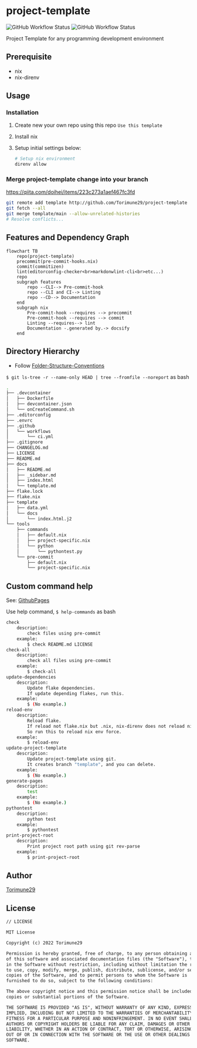 # project-template

<!-- editorconfig-checker-disable -->
![GitHub Workflow Status](https://img.shields.io/github/workflow/status/Torimune29/project-template/CI?label=CI)
![GitHub Workflow Status](https://img.shields.io/github/workflow/status/Torimune29/project-template/CD?label=CD)
<!-- editorconfig-checker-enable -->

Project Template for any programming development environment

## Prerequisite

* nix
* nix-direnv

## Usage

### Installation

1. Create new your own repo using this repo `Use this template`
1. Install nix
1. Setup initial settings below:

    ```bash
    # Setup nix environment
    direnv allow
    ```

### Merge project-template change into your branch

<https://qiita.com/doihei/items/223c273a1aef467fc3fd>

```bash
git remote add template http://github.com/Torimune29/project-template
git fetch --all
git merge template/main --allow-unrelated-histories
# Resolve conflicts...
```

## Features and Dependency Graph

```mermaid
flowchart TB
    repo(project-template)
    precommit(pre-commit-hooks.nix)
    commit(commitizen)
    lint(editorconfig-checker<br>markdonwlint-cli<br>etc...)
    repo
    subgraph features
        repo --CLI--> Pre-commit-hook
        repo --CLI and CI--> Linting
        repo --CD--> Documentation
    end
    subgraph nix
        Pre-commit-hook --requires --> precommit
        Pre-commit-hook --requires --> commit
        Linting --requires--> lint
        Documentation -.generated by.-> docsify
    end
```

## Directory Hierarchy

* Follow [Folder-Structure-Conventions](https://github.com/kriasoft/Folder-Structure-Conventions)

`$ git ls-tree -r --name-only HEAD | tree --fromfile --noreport` as bash
```bash
.
├── .devcontainer
│   ├── Dockerfile
│   ├── devcontainer.json
│   └── onCreateCommand.sh
├── .editorconfig
├── .envrc
├── .github
│   └── workflows
│       └── ci.yml
├── .gitignore
├── CHANGELOG.md
├── LICENSE
├── README.md
├── docs
│   ├── README.md
│   ├── _sidebar.md
│   ├── index.html
│   └── template.md
├── flake.lock
├── flake.nix
├── template
│   ├── data.yml
│   └── docs
│       └── index.html.j2
└── tools
    ├── commands
    │   ├── default.nix
    │   ├── project-specific.nix
    │   └── python
    │       └── pythontest.py
    └── pre-commit
        ├── default.nix
        └── project-specific.nix
```

## Custom command help

See: [GithubPages](https://torimune29.github.io/project-template/#/.generated/custom-command-usage)

Use help command,
`$ help-commands` as bash
```bash
check
    description:
        check files using pre-commit
    example:
        $ check README.md LICENSE
check-all
    description:
        check all files using pre-commit
    example:
        $ check-all
update-dependencies
    description:
        Update flake dependencies.
        If update depending flakes, run this.
    example:
        $ (No example.)
reload-env
    description:
        Reload flake.
        If reload not flake.nix but .nix, nix-direnv does not reload nix env.
        So run this to reload nix env force.
    example:
        $ reload-env
update-project-template
    description:
        Update project-template using git.
        It creates branch "template", and you can delete.
    example:
        $ (No example.)
generate-pages
    description:
        test
    example:
        $ (No example.)
pythontest
    description:
        python test
    example:
        $ pythontest
print-project-root
    description:
        Print project root path using git rev-parse
    example:
        $ print-project-root

```

## Author

[Torimune29](https://github.com/Torimune29)

## License

```txt
// LICENSE

MIT License

Copyright (c) 2022 Torimune29

Permission is hereby granted, free of charge, to any person obtaining a copy
of this software and associated documentation files (the "Software"), to deal
in the Software without restriction, including without limitation the rights
to use, copy, modify, merge, publish, distribute, sublicense, and/or sell
copies of the Software, and to permit persons to whom the Software is
furnished to do so, subject to the following conditions:

The above copyright notice and this permission notice shall be included in all
copies or substantial portions of the Software.

THE SOFTWARE IS PROVIDED "AS IS", WITHOUT WARRANTY OF ANY KIND, EXPRESS OR
IMPLIED, INCLUDING BUT NOT LIMITED TO THE WARRANTIES OF MERCHANTABILITY,
FITNESS FOR A PARTICULAR PURPOSE AND NONINFRINGEMENT. IN NO EVENT SHALL THE
AUTHORS OR COPYRIGHT HOLDERS BE LIABLE FOR ANY CLAIM, DAMAGES OR OTHER
LIABILITY, WHETHER IN AN ACTION OF CONTRACT, TORT OR OTHERWISE, ARISING FROM,
OUT OF OR IN CONNECTION WITH THE SOFTWARE OR THE USE OR OTHER DEALINGS IN THE
SOFTWARE.
```
